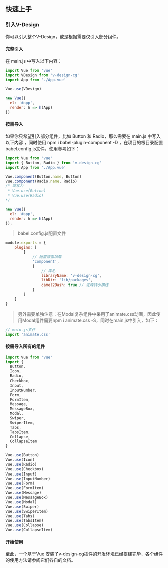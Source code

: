 ## 快速上手

### 引入V-Design

 你可以引入整个V-Design，或是根据需要仅引入部分组件。

#### 完整引入

 在 main.js 中写入以下内容： 

```js
import Vue from 'vue'
import VDesign from 'v-design-cg'
import App from './App.vue'

Vue.use(VDesign)

new Vue({
  el: '#app',
  render: h => h(App)
})
```

#### 按需导入

 如果你只希望引入部分组件，比如 Button 和 Radio，那么需要在 main.js 中写入以下内容 ，同时使用 npm i babel-plugin-component -D ，在项目的根目录配置babel.config.js文件，使用参考如下：

```js
import Vue from 'vue'
import { Button, Radio } from 'v-design-cg'
import App from './App.vue'

Vue.component(Button.name, Button)
Vue.component(Radio.name, Radio)
/* 或写为
 * Vue.use(Button)
 * Vue.use(Radio)
*/

new Vue({
  el: '#app',
  render: h => h(App)
});
```

> babel.config.js配置文件

```js
module.exports = {
	plugins: [
		[
			// 配置按需加载
			'component',
			{
				// 库名
				libraryName: 'v-design-cg',
				libDir: 'lib/packages',
				camel2Dash: true // 驼峰转小横线
			}
		]
	]
}
```

> 另外需要单独注意：在Modal复杂组件中采用了animate.css动画，因此使用Modal组件需要npm i animate.css -S，同时在main.js中引入，如下：

```js
// main.js文件
import 'animate.css'
```



#### 按需导入所有的组件

```js
import Vue from 'vue'
import {
  Button,
  Icon,
  Radio,
  Checkbox,
  Input,
  InputNumber,
  Form,
  FormItem,
  Message,
  MessageBox,
  Modal,
  Swiper,
  SwiperItem,
  Tabs,
  TabsItem,
  Collapse,
  CollapseItem
}

Vue.use(Button)
Vue.use(Icon)
Vue.use(Radio)
Vue.use(Checkbox)
Vue.use(Input)
Vue.use(InputNumber)
Vue.use(Form)
Vue.use(FormItem)
Vue.use(Message)
Vue.use(MessageBox)
Vue.use(Modal)
Vue.use(Swiper)
Vue.use(SwiperItem)
Vue.use(Tabs)
Vue.use(TabsItem)
Vue.use(Collapse)
Vue.use(CollapseItem)
```



#### 开始使用

至此，一个基于Vue 安装了v-design-cg插件的开发环境已经搭建完毕，各个组件的使用方法请参阅它们各自的文档。
